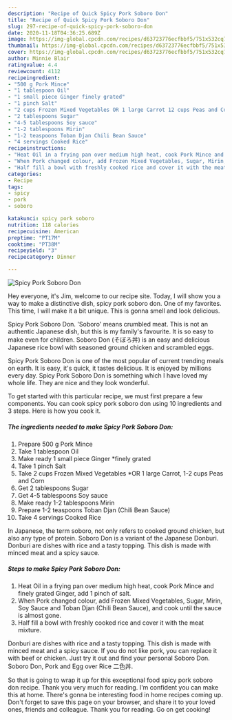 ```yaml
---
description: "Recipe of Quick Spicy Pork Soboro Don"
title: "Recipe of Quick Spicy Pork Soboro Don"
slug: 297-recipe-of-quick-spicy-pork-soboro-don
date: 2020-11-18T04:36:25.689Z
image: https://img-global.cpcdn.com/recipes/d63723776ecfbbf5/751x532cq70/spicy-pork-soboro-don-recipe-main-photo.jpg
thumbnail: https://img-global.cpcdn.com/recipes/d63723776ecfbbf5/751x532cq70/spicy-pork-soboro-don-recipe-main-photo.jpg
cover: https://img-global.cpcdn.com/recipes/d63723776ecfbbf5/751x532cq70/spicy-pork-soboro-don-recipe-main-photo.jpg
author: Minnie Blair
ratingvalue: 4.4
reviewcount: 4112
recipeingredient:
- "500 g Pork Mince"
- "1 tablespoon Oil"
- "1 small piece Ginger finely grated"
- "1 pinch Salt"
- "2 cups Frozen Mixed Vegetables OR 1 large Carrot 12 cups Peas and Corn"
- "2 tablespoons Sugar"
- "4-5 tablespoons Soy sauce"
- "1-2 tablespoons Mirin"
- "1-2 teaspoons Toban Djan Chili Bean Sauce"
- "4 servings Cooked Rice"
recipeinstructions:
- "Heat Oil in a frying pan over medium high heat, cook Pork Mince and finely grated Ginger, add 1 pinch of salt."
- "When Pork changed colour, add Frozen Mixed Vegetables, Sugar, Mirin, Soy Sauce and Toban Djan (Chili Bean Sauce), and cook until the sauce is almost gone."
- "Half fill a bowl with freshly cooked rice and cover it with the meat mixture."
categories:
- Recipe
tags:
- spicy
- pork
- soboro

katakunci: spicy pork soboro 
nutrition: 118 calories
recipecuisine: American
preptime: "PT17M"
cooktime: "PT38M"
recipeyield: "3"
recipecategory: Dinner

---
```



![Spicy Pork Soboro Don](https://img-global.cpcdn.com/recipes/d63723776ecfbbf5/751x532cq70/spicy-pork-soboro-don-recipe-main-photo.jpg)

Hey everyone, it's Jim, welcome to our recipe site. Today, I will show you a way to make a distinctive dish, spicy pork soboro don. One of my favorites. This time, I will make it a bit unique. This is gonna smell and look delicious.

Spicy Pork Soboro Don. &#39;Soboro&#39; means crumbled meat. This is not an authentic Japanese dish, but this is my family&#39;s favourite. It is so easy to make even for children. Soboro Don (そぼろ丼) is an easy and delicious Japanese rice bowl with seasoned ground chicken and scrambled eggs.

Spicy Pork Soboro Don is one of the most popular of current trending meals on earth. It is easy, it's quick, it tastes delicious. It is enjoyed by millions every day. Spicy Pork Soboro Don is something which I have loved my whole life. They are nice and they look wonderful.


To get started with this particular recipe, we must first prepare a few components. You can cook spicy pork soboro don using 10 ingredients and 3 steps. Here is how you cook it.

<!--inarticleads1-->

##### The ingredients needed to make Spicy Pork Soboro Don:

1. Prepare 500 g Pork Mince
1. Take 1 tablespoon Oil
1. Make ready 1 small piece Ginger *finely grated
1. Take 1 pinch Salt
1. Take 2 cups Frozen Mixed Vegetables *OR 1 large Carrot, 1-2 cups Peas and Corn
1. Get 2 tablespoons Sugar
1. Get 4-5 tablespoons Soy sauce
1. Make ready 1-2 tablespoons Mirin
1. Prepare 1-2 teaspoons Toban Djan (Chili Bean Sauce)
1. Take 4 servings Cooked Rice


In Japanese, the term soboro, not only refers to cooked ground chicken, but also any type of protein. Soboro Don is a variant of the Japanese Donburi. Donburi are dishes with rice and a tasty topping. This dish is made with minced meat and a spicy sauce. 

<!--inarticleads2-->

##### Steps to make Spicy Pork Soboro Don:

1. Heat Oil in a frying pan over medium high heat, cook Pork Mince and finely grated Ginger, add 1 pinch of salt.
1. When Pork changed colour, add Frozen Mixed Vegetables, Sugar, Mirin, Soy Sauce and Toban Djan (Chili Bean Sauce), and cook until the sauce is almost gone.
1. Half fill a bowl with freshly cooked rice and cover it with the meat mixture.


Donburi are dishes with rice and a tasty topping. This dish is made with minced meat and a spicy sauce. If you do not like pork, you can replace it with beef or chicken. Just try it out and find your personal Soboro Don. Soboro Don, Pork and Egg over Rice 二色丼. 

So that is going to wrap it up for this exceptional food spicy pork soboro don recipe. Thank you very much for reading. I'm confident you can make this at home. There's gonna be interesting food in home recipes coming up. Don't forget to save this page on your browser, and share it to your loved ones, friends and colleague. Thank you for reading. Go on get cooking!
